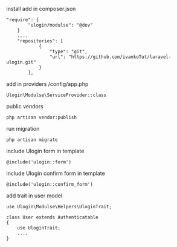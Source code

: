 install
add in composer.json
```
"require": {
        "ulogin/modulse": "@dev"
    }
    ....
    "repositories": [
            {
                "type": "git",
                "url": "https://github.com/ivankoTut/laravel-ulogin.git"
            }
        ],
```
add in providers /config/app.php

```
Ulogin\Modulse\ServiceProvider::class
```

public vendors
```
php artisan vendor:publish
```
run migration 
```
php artisan migrate
```
include Ulogin form in template
```
@include('ulogin::form')
```
include Ulogin confirm form in template
```
@include('ulogin::confirm_form')
```
add trait in user model
```
use Ulogin\Modulse\Helpers\UloginTrait;

class User extends Authenticatable
{
    use UloginTrait;
    ....
}
```